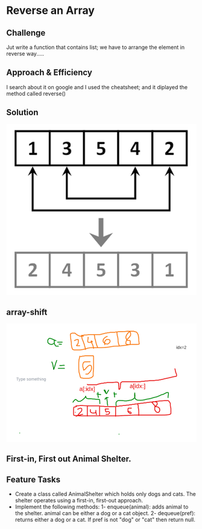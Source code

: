 # Reverse an Array
## Challenge
Jut write a function that contains list; we have to arrange the element in reverse way.....

## Approach & Efficiency
I search about it on google and I used the cheatsheet; and it diplayed the method called reverse()

## Solution
![whiteboard-image](./assets/array-reverse.png)


## array-shift 
![whiteboard-image](./assets/array-shift.png)

## First-in, First out Animal Shelter.
## Feature Tasks
* Create a class called AnimalShelter which holds only dogs and cats. The shelter operates using a first-in, first-out approach.
* Implement the following methods:
1- enqueue(animal): adds animal to the shelter. animal can be either a dog or a cat object.
2- dequeue(pref): returns either a dog or a cat. If pref is not "dog" or "cat" then return null.